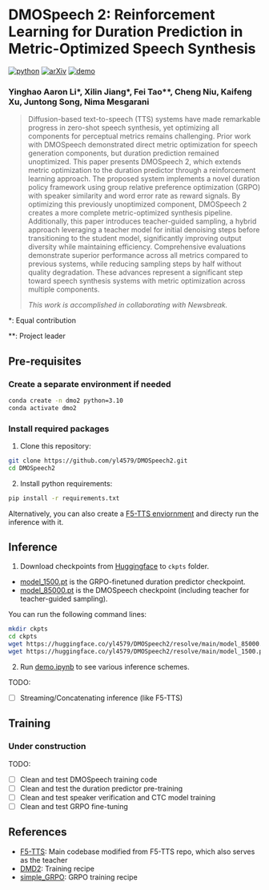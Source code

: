 # DMOSpeech 2: Reinforcement Learning for Duration Prediction in Metric-Optimized Speech Synthesis

[![python](https://img.shields.io/badge/Python-3.10-brightgreen)](https://github.com/yl4579/DMOSpeech2)
[![arXiv](https://img.shields.io/badge/arXiv-2410.06885-b31b1b.svg?logo=arXiv)](https://arxiv.org/)
[![demo](https://img.shields.io/badge/GitHub-Demo%20page-orange.svg)](https://dmospeech2.github.io/)

### Yinghao Aaron Li*, Xilin Jiang*, Fei Tao**, Cheng Niu, Kaifeng Xu, Juntong Song, Nima Mesgarani

> Diffusion-based text-to-speech (TTS) systems have made remarkable progress in zero-shot speech synthesis, yet optimizing all components for perceptual metrics remains challenging. Prior work with DMOSpeech demonstrated direct metric optimization for speech generation components, but duration prediction remained unoptimized. This paper presents DMOSpeech 2, which extends metric optimization to the duration predictor through a reinforcement learning approach. The proposed system implements a novel duration policy framework using group relative preference optimization (GRPO) with speaker similarity and word error rate as reward signals. By optimizing this previously unoptimized component, DMOSpeech 2 creates a more complete metric-optimized synthesis pipeline. Additionally, this paper introduces teacher-guided sampling, a hybrid approach leveraging a teacher model for initial denoising steps before transitioning to the student model, significantly improving output diversity while maintaining efficiency. Comprehensive evaluations demonstrate superior performance across all metrics compared to previous systems, while reducing sampling steps by half without quality degradation. These advances represent a significant step toward speech synthesis systems with metric optimization across multiple components.
>
> _This work is accomplished in collaborating with Newsbreak._

*: Equal contribution

**: Project leader

## Pre-requisites

### Create a separate environment if needed

```bash
conda create -n dmo2 python=3.10
conda activate dmo2
```

### Install required packages

1. Clone this repository:
```bash
git clone https://github.com/yl4579/DMOSpeech2.git
cd DMOSpeech2
```
2. Install python requirements: 
```bash
pip install -r requirements.txt
```

Alternatively, you can also create a [F5-TTS enviornment](https://github.com/SWivid/F5-TTS) and directy run the inference with it. 

## Inference

1. Download checkpoints from [Huggingface](https://huggingface.co/yl4579/DMOSpeech2) to `ckpts` folder.
  - [model_1500.pt](https://huggingface.co/yl4579/DMOSpeech2/blob/main/model_1500.pt) is the GRPO-finetuned duration predictor checkpoint.
  - [model_85000.pt](https://huggingface.co/yl4579/DMOSpeech2/blob/main/model_85000.pt) is the DMOSpeech checkpoint (including teacher for teacher-guided sampling).

You can run the following command lines:

```bash
mkdir ckpts
cd ckpts
wget https://huggingface.co/yl4579/DMOSpeech2/resolve/main/model_85000.pt
wget https://huggingface.co/yl4579/DMOSpeech2/resolve/main/model_1500.pt
```

2. Run [demo.ipynb](https://github.com/yl4579/DMOSpeech2/blob/main/src/demo.ipynb) to see various inference schemes.

TODO: 

- [ ] Streaming/Concatenating inference (like F5-TTS)

## Training

### Under construction

TODO: 

- [ ] Clean and test DMOSpeech training code
- [ ] Clean and test the duration predictor pre-training
- [ ] Clean and test speaker verification and CTC model training
- [ ] Clean and test GRPO fine-tuning

## References

- [F5-TTS](https://github.com/SWivid/F5-TTS): Main codebase modified from F5-TTS repo, which also serves as the teacher
- [DMD2](https://github.com/tianweiy/DMD2): Training recipe
- [simple_GRPO](https://github.com/lsdefine/simple_GRPO): GRPO training recipe

